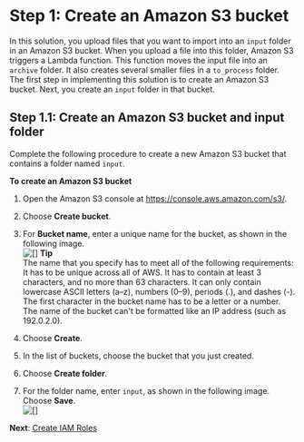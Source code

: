 # Step 1: Create an Amazon S3 bucket<a name="tutorials-importing-data-create-s3-bucket"></a>

In this solution, you upload files that you want to import into an `input` folder in an Amazon S3 bucket\. When you upload a file into this folder, Amazon S3 triggers a Lambda function\. This function moves the input file into an `archive` folder\. It also creates several smaller files in a `to_process` folder\. The first step in implementing this solution is to create an Amazon S3 bucket\. Next, you create an `input` folder in that bucket\.

## Step 1\.1: Create an Amazon S3 bucket and input folder<a name="tutorials-importing-data-create-s3-bucket-new-bucket"></a>

Complete the following procedure to create a new Amazon S3 bucket that contains a folder named `input`\.

**To create an Amazon S3 bucket**

1. Open the Amazon S3 console at [https://console\.aws\.amazon\.com/s3/](https://console.aws.amazon.com/s3/)\.

1. Choose **Create bucket**\.

1. For **Bucket name**, enter a unique name for the bucket, as shown in the following image\.  
![\[\]](http://docs.aws.amazon.com/pinpoint/latest/developerguide/images/Data_Importer_Tutorial_Create_Bucket.png)
**Tip**  
The name that you specify has to meet all of the following requirements:  
It has to be unique across all of AWS\.
It has to contain at least 3 characters, and no more than 63 characters\. 
It can only contain lowercase ASCII letters \(a–z\), numbers \(0–9\), periods \(\.\), and dashes \(\-\)\.
The first character in the bucket name has to be a letter or a number\.
The name of the bucket can't be formatted like an IP address \(such as 192\.0\.2\.0\)\.

1. Choose **Create**\.

1. In the list of buckets, choose the bucket that you just created\.

1. Choose **Create folder**\.

1. For the folder name, enter `input`, as shown in the following image\. Choose **Save**\.  
![\[\]](http://docs.aws.amazon.com/pinpoint/latest/developerguide/images/Data_Importer_Tutorial_Create_Folder.png)

**Next**: [Create IAM Roles](tutorials-importing-data-create-iam-roles.md)